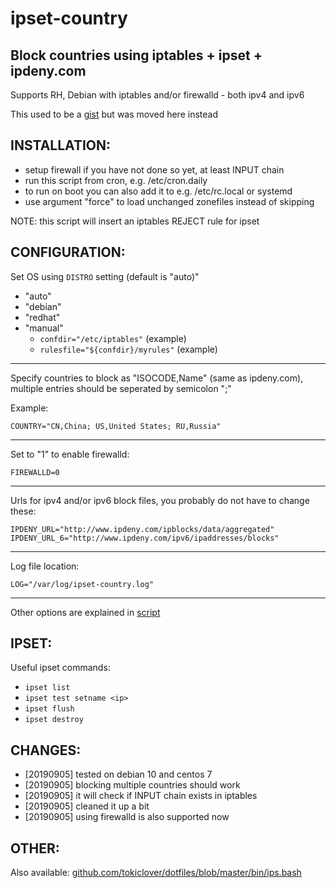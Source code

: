 # ipset-country
## Block countries using iptables + ipset + ipdeny.com

Supports RH, Debian with iptables and/or firewalld - both ipv4 and ipv6

This used to be a [gist](https://gist.github.com/mkorthof/3033ff64c4a5b4bd31336d422104d543) but was moved here instead

INSTALLATION:
-------------

- setup firewall if you have not done so yet, at least INPUT chain
- run this script from cron, e.g. /etc/cron.daily
- to run on boot you can also add it to e.g. /etc/rc.local or systemd
- use argument "force" to load unchanged zonefiles instead of skipping

NOTE: this script will insert an iptables REJECT rule for ipset

CONFIGURATION:
--------------

Set OS using `DISTRO` setting (default is "auto)"

- "auto"
- "debian"
- "redhat"
- "manual"
  - `confdir="/etc/iptables"` (example)
  - `rulesfile="${confdir}/myrules"`  (example)

---

Specify countries to block as "ISOCODE,Name" (same as ipdeny.com), multiple entries should be seperated by semicolon ";"

Example:

`COUNTRY="CN,China; US,United States; RU,Russia"`

---

Set to "1" to enable firewalld:

`FIREWALLD=0`

---

Urls for ipv4 and/or ipv6 block files, you probably do not have to change these:

`IPDENY_URL="http://www.ipdeny.com/ipblocks/data/aggregated"`
`IPDENY_URL_6="http://www.ipdeny.com/ipv6/ipaddresses/blocks"`

---

Log file location:

`LOG="/var/log/ipset-country.log"`

---

Other options are explained in [script](ipset-country)

IPSET:
------

Useful ipset commands:

- `ipset list`
- `ipset test setname <ip>`
- `ipset flush`
- `ipset destroy`

CHANGES:
--------

- [20190905] tested on debian 10 and centos 7
- [20190905] blocking multiple countries should work
- [20190905] it will check if INPUT chain exists in iptables
- [20190905] cleaned it up a bit
- [20190905] using firewalld is also supported now

OTHER:
------

Also available: [github.com/tokiclover/dotfiles/blob/master/bin/ips.bash](https://github.com/tokiclover/dotfiles/blob/master/bin/ips.bash)

